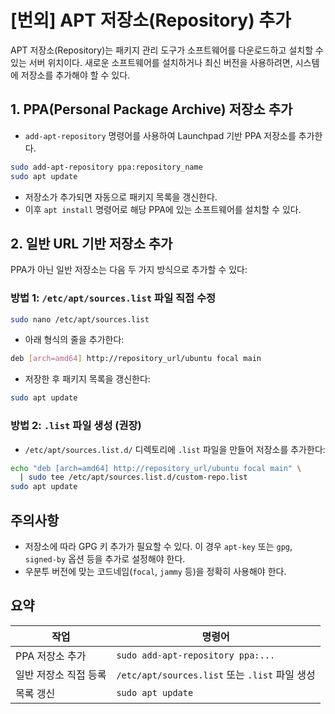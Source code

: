 # [번외] APT 저장소(Repository) 추가

APT 저장소(Repository)는 패키지 관리 도구가 소프트웨어를 다운로드하고 설치할 수 있는 서버 위치이다. 새로운 소프트웨어를 설치하거나 최신 버전을 사용하려면, 시스템에 저장소를 추가해야 할 수 있다.

## 1. PPA(Personal Package Archive) 저장소 추가

* `add-apt-repository` 명령어를 사용하여 Launchpad 기반 PPA 저장소를 추가한다.

```bash
sudo add-apt-repository ppa:repository_name
sudo apt update
```

* 저장소가 추가되면 자동으로 패키지 목록을 갱신한다.
* 이후 `apt install` 명령어로 해당 PPA에 있는 소프트웨어를 설치할 수 있다.

## 2. 일반 URL 기반 저장소 추가

PPA가 아닌 일반 저장소는 다음 두 가지 방식으로 추가할 수 있다:

### 방법 1: `/etc/apt/sources.list` 파일 직접 수정

```bash
sudo nano /etc/apt/sources.list
```

* 아래 형식의 줄을 추가한다:

```bash
deb [arch=amd64] http://repository_url/ubuntu focal main
```

* 저장한 후 패키지 목록을 갱신한다:

```bash
sudo apt update
```

### 방법 2: `.list` 파일 생성 (권장)

* `/etc/apt/sources.list.d/` 디렉토리에 `.list` 파일을 만들어 저장소를 추가한다:

```bash
echo "deb [arch=amd64] http://repository_url/ubuntu focal main" \
  | sudo tee /etc/apt/sources.list.d/custom-repo.list
sudo apt update
```

## 주의사항

* 저장소에 따라 GPG 키 추가가 필요할 수 있다. 이 경우 `apt-key` 또는 `gpg`, `signed-by` 옵션 등을 추가로 설정해야 한다.
* 우분투 버전에 맞는 코드네임(`focal`, `jammy` 등)을 정확히 사용해야 한다.

## 요약

| 작업           | 명령어                                      |
| ------------ | ---------------------------------------- |
| PPA 저장소 추가   | `sudo add-apt-repository ppa:...`        |
| 일반 저장소 직접 등록 | `/etc/apt/sources.list` 또는 `.list` 파일 생성 |
| 목록 갱신        | `sudo apt update`                        |
